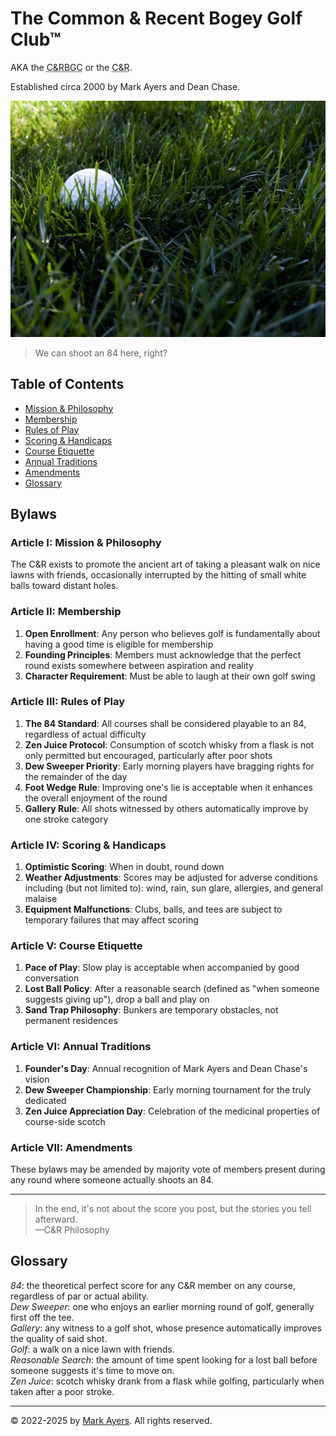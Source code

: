 # The Common &amp; Recent Bogey Golf Club&trade;

AKA the <abbr title="Common & Recent Bogey Golf Club">C&amp;RBGC</abbr> or the <abbr title="Common & Recent">C&amp;R</abbr>.

Established circa 2000 by Mark Ayers and Dean Chase.

![golf ball in deep green grass](golf-ball-in-grass.jpeg)

> We can shoot an 84 here, right?

## Table of Contents

- [Mission & Philosophy](#article-i-mission--philosophy)
- [Membership](#article-ii-membership)
- [Rules of Play](#article-iii-rules-of-play)
- [Scoring & Handicaps](#article-iv-scoring--handicaps)
- [Course Etiquette](#article-v-course-etiquette)
- [Annual Traditions](#article-vi-annual-traditions)
- [Amendments](#article-vii-amendments)
- [Glossary](#glossary)

## Bylaws

### Article I: Mission & Philosophy

The C&R exists to promote the ancient art of taking a pleasant walk on nice lawns with friends, occasionally interrupted by the hitting of small white balls toward distant holes.

### Article II: Membership

1. **Open Enrollment**: Any person who believes golf is fundamentally about having a good time is eligible for membership
2. **Founding Principles**: Members must acknowledge that the perfect round exists somewhere between aspiration and reality
3. **Character Requirement**: Must be able to laugh at their own golf swing

### Article III: Rules of Play

1. **The 84 Standard**: All courses shall be considered playable to an 84, regardless of actual difficulty
2. **Zen Juice Protocol**: Consumption of scotch whisky from a flask is not only permitted but encouraged, particularly after poor shots
3. **Dew Sweeper Priority**: Early morning players have bragging rights for the remainder of the day
4. **Foot Wedge Rule**: Improving one's lie is acceptable when it enhances the overall enjoyment of the round
5. **Gallery Rule**: All shots witnessed by others automatically improve by one stroke category

### Article IV: Scoring & Handicaps

1. **Optimistic Scoring**: When in doubt, round down
2. **Weather Adjustments**: Scores may be adjusted for adverse conditions including (but not limited to): wind, rain, sun glare, allergies, and general malaise
3. **Equipment Malfunctions**: Clubs, balls, and tees are subject to temporary failures that may affect scoring

### Article V: Course Etiquette

1. **Pace of Play**: Slow play is acceptable when accompanied by good conversation
2. **Lost Ball Policy**: After a reasonable search (defined as "when someone suggests giving up"), drop a ball and play on
3. **Sand Trap Philosophy**: Bunkers are temporary obstacles, not permanent residences

### Article VI: Annual Traditions

1. **Founder's Day**: Annual recognition of Mark Ayers and Dean Chase's vision
2. **Dew Sweeper Championship**: Early morning tournament for the truly dedicated
3. **Zen Juice Appreciation Day**: Celebration of the medicinal properties of course-side scotch

### Article VII: Amendments

These bylaws may be amended by majority vote of members present during any round where someone actually shoots an 84.

---

> In the end, it's not about the score you post, but the stories you tell afterward.  
> —C&R Philosophy

## Glossary

_84_: the theoretical perfect score for any C&R member on any course, regardless of par or actual ability.  
_Dew Sweeper_: one who enjoys an earlier morning round of golf, generally first off the tee.  
_Gallery_: any witness to a golf shot, whose presence automatically improves the quality of said shot.  
_Golf_: a walk on a nice lawn with friends.  
_Reasonable Search_: the amount of time spent looking for a lost ball before someone suggests it's time to move on.  
_Zen Juice_: scotch whisky drank from a flask while golfing, particularly when taken after a poor stroke.  

---

&copy; 2022-2025 by [Mark Ayers](https://philoserf.com/). All rights reserved.
